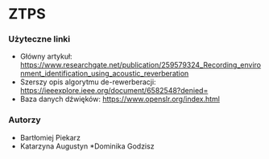 # ZTPS

### Użyteczne linki
* Główny artykuł: https://www.researchgate.net/publication/259579324_Recording_environment_identification_using_acoustic_reverberation
* Szerszy opis algorytmu de-rewerberacji: https://ieeexplore.ieee.org/document/6582548?denied=
* Baza danych dźwięków: https://www.openslr.org/index.html

### Autorzy
* Bartłomiej Piekarz
* Katarzyna Augustyn
*Dominika Godzisz
